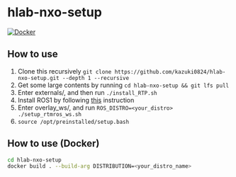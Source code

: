 # hlab-nxo-setup
[![Docker](https://github.com/kazuki0824/hlab-nxo-setup/actions/workflows/docker-publish.yml/badge.svg)](https://github.com/kazuki0824/hlab-nxo-setup/actions/workflows/docker-publish.yml)
## How to use

1. Clone this recursively ```git clone https://github.com/kazuki0824/hlab-nxo-setup.git --depth 1 --recursive```
2. Get some large contents by running ```cd hlab-nxo-setup && git lfs pull```
2. Enter externals/, and then run ```./install_RTP.sh```
3. Install ROS1 by following [this](INSTALL_ROS.md) instruction 
4. Enter overlay\_ws/, and run ```ROS_DISTRO=<your_distro> ./setup_rtmros_ws.sh```
5. ```source /opt/preinstalled/setup.bash```

## How to use (Docker)

```bash
cd hlab-nxo-setup
docker build . --build-arg DISTRIBUTION=<your_distro_name>
```
